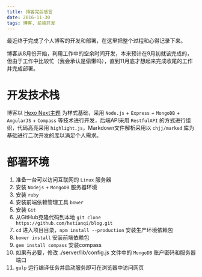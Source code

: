 ```yaml
---
title: 博客完后感言
date: 2016-11-30
tags: 博客, 前端开发
---
```


最近终于完成了个人博客的开发和部署，在这里把整个过程和心得记录下来。  

博客从8月份开始，利用工作中的空余时间开发，本来预计在9月初就该完成的，但由于工作中比较忙（我会承认是偷懒吗），直到11月底才想起来完成收尾的工作并完成部署。

# 开发技术栈
博客以 <a href="http://notes.iissnan.com" target="_blank">Hexo Next主题</a> 为样式基础，采用 ```Node.js``` + ```Express``` + ```MongoDB``` + ```AngularJS``` + ```Compass``` 等技术进行开发，后端API采用 ```RestfulAPI``` 的方式进行组织，代码高亮采用 ```highlight.js```，Markdown文件解析采用以 ```chjj/marked``` 库为基础进行二次开发的库以满足个人需求。

<!-- more -->

# 部署环境

1. 准备一台可以访问互联网的 ```Linux``` 服务器
1. 安装 ```Nodejs``` + ```MongoDB``` 服务器环境
1. 安装 ```ruby```
1. 安装前端依赖管理工具 ```bower```
1. 安装 ```Git```
1. 从GitHub克隆代码到本地 ```git clone https://github.com/hetianqi/blog.git```
1. ```cd``` 进入项目目录，```npm install --production``` 安装生产环境依赖包
1. ```bower install``` 安装前端依赖包
1. ```gem install compass``` 安装compass
1. 如果有必要，修改 ./server/lib/config.js 文件中的 ```MongoDB``` 账户密码和服务器端口
1. ```gulp``` 运行编译任务并启动服务即可在浏览器中访问网页

